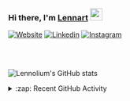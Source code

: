 ### Hi there, I'm [Lennart][website] <img src="https://media.giphy.com/media/hvRJCLFzcasrR4ia7z/giphy.gif" width="25px">

<!-- These are all placeholders until I'm a real professional :D -->
[![Website](https://img.shields.io/website?label=lennolium.dev&style=for-the-badge&url=https://github.com/Lennolium)](https://github.com/Lennolium)
[![Linkedin](https://img.shields.io/twitter/follow/abhisheknaiidu?color=0E76A8&label=%40Lennarthaack&logo=linkedin&logoColor=0e76a8&style=for-the-badge)](https://linkedin.com/in/lennarthaack)
[![Instagram](https://img.shields.io/twitter/follow/kuketzblog?color=e23f5d&label=%40Lennarthaack&logo=instagram&style=for-the-badge)](https://www.instagram.com/lennarthaack/)

<br>
<br>

![Lennolium's GitHub stats](https://github-readme-stats.vercel.app/api?username=lennolium&show_icons=true&theme=radical&count_private=true)


<details>
  <summary>:zap: Recent GitHub Activity</summary>

<!--START_SECTION:activity-->
1. 📣 Released [v.1.1.0](https://github.com/Lennolium/PrivacyShield/discussions/6#discussion-3925989) in [Lennolium/PrivacyShield](https://github.com/Lennolium/PrivacyShield)
2. 🗣 Commented on [#6](https://github.com/Lennolium/PrivacyShield/discussions/6#discussioncomment-2472698) in [Lennolium/PrivacyShield](https://github.com/Lennolium/PrivacyShield)
3. 📣 Released [v.1.0.1](https://github.com/Lennolium/PrivacyShield/discussions/6#discussion-3925989) in [Lennolium/PrivacyShield](https://github.com/Lennolium/PrivacyShield)
4. 📣 Released [v.1.0.0](https://github.com/Lennolium/PrivacyShield/discussions/6#discussion-3925989) in [Lennolium/PrivacyShield](https://github.com/Lennolium/PrivacyShield)
5. 📝 Created [README.md](https://github.com/Lennolium/Lennolium/blob/main/README.md) in [Lennolium/Lennolium](https://github.com/Lennolium/PrivacyShield)
<!--END_SECTION:activity-->

</details>


[website]: https://github.com/Lennolium
[linkedin]: https://linkedin.com/in/lennarthaack
[instagram]: https://instagram.com/lennarthaack

<!-- Credits for this awesome README.md go to JoeMatt. Thanks for your great work! -->

